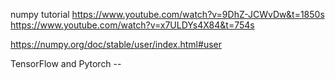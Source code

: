 numpy tutorial
https://www.youtube.com/watch?v=9DhZ-JCWvDw&t=1850s
https://www.youtube.com/watch?v=x7ULDYs4X84&t=754s


https://numpy.org/doc/stable/user/index.html#user


TensorFlow and Pytorch -- 


